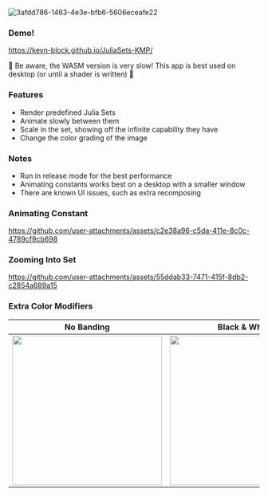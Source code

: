 ![3afdd786-1463-4e3e-bfb6-5606eceafe22](https://github.com/user-attachments/assets/49d5ee5d-bb12-4697-acef-8a74eeb9e0b0)

### Demo!
https://kevn-block.github.io/JuliaSets-KMP/

🚨 Be aware, the WASM version is very slow! This app is best used on desktop (or until a shader is written) 🚨

### Features
* Render predefined Julia Sets
* Animate slowly between them
* Scale in the set, showing off the infinite capability they have
* Change the color grading of the image

### Notes
* Run in release mode for the best performance
* Animating constants works best on a desktop with a smaller window
* There are known UI issues, such as extra recomposing

### Animating Constant
https://github.com/user-attachments/assets/c2e38a96-c5da-411e-8c0c-4789cf9cb698

### Zooming Into Set
https://github.com/user-attachments/assets/55ddab33-7471-415f-8db2-c2854a689a15


### Extra Color Modifiers
| No Banding                                            | Black & White                                         | Palette                                              |
| ----------------------------------------------------- | ----------------------------------------------------- | ---------------------------------------------------- |
| <img src="https://github.com/user-attachments/assets/fad41053-74c5-4a94-b116-5b4fd19cfc92" width="300"/> | <img src="https://github.com/user-attachments/assets/285f197f-ef37-44bc-87e0-3f7e46c979aa" width="300"/> | <img src="https://github.com/user-attachments/assets/7c7d35c8-4a5d-4ae9-8ba4-800ae4e78135" width="300"/> |
